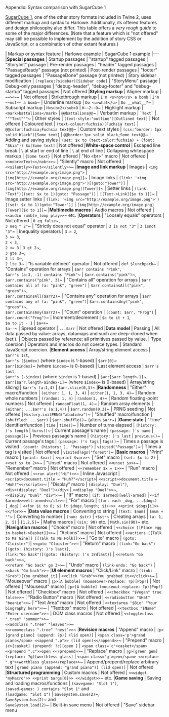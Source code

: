 Appendix: Syntax comparison with SugarCube 1

[SugarCube 1](http://www.motoslave.net/sugarcube/1/), one of the other story formats included in Twine 2, uses different markup and syntax to Harlowe.
Additionally, its offered features and design philosophy also differ. This table offers a *very rough guide* to some of the major differences.
(Note that a feature which is "not offered" may still be possible to implement by the addition of story CSS or JavaScript, or a combination of
other extant features.)

| Markup or syntax feature | Harlowe example | SugarCube 1 example
|---
|**Special passages**
| Startup passages | "startup" tagged passages | "StoryInit" passage
| Pre-render passages | "header" tagged passages | "PassageReady" passage (not printed)
| Post-render passages | "footer" tagged passages | "PassageDone" passage (not printed)
| Story sidebar modification | `(replace:?sidebar)[Sidebar code]` | "StoryMenu" passage
| Debug-only passages | "debug-header", "debug-footer" and "debug-startup" tagged passages | Not offered
|**Styling markup**
| Aligner markup | `==><=`~ | Not offered
| Strikethrough markup | `I'm <s>not</s> a bomb` | `I'm ~~not~~ a bomb`~
| Underline markup | `Do <u>what</u>` | `Do __what__?`~
| Subscript markup | `H<sub>2</sub>O` | `H~~2~~O`~
| Highlight markup | `<mark>battalions</mark>` | `@@battalions@@`~
| Verbatim markup | ``` `Text` ``` | `"""Text"""`~
| Other styles | `(text-style:"outline")[Outlined text]` | Not offered
| Coloured text | `(text-colour:fuchsia)[Fuchsia text]` | `@@color:fuchsia;Fuchsia text@@`~
| Custom text styles | `(css:"border: 1px solid black")[Some text]` | `@@border:1px solid black;Some text@@`~
| Adding and saving styles | `(set: $x to (text-color:fuchsia) + (font: "Skia")) $x[Some text]` | Not offered
|**White-space control**
| Escaped line break | `\` at start or end of line | `\` at end of line
| Collapsing whitespace markup | `{Some text}` | Not offered
| "No &lt;br>" macro | Not offered | `<<nobr>>Text<</nobr>>`~
| "Silently" macro | Not offered | `<<silently>>Text<</silently>>`~
|**Image and link markup**
| Images | `<img src="http://example.org/image.png">` | `[img[http://example.org/image.png]]`~
| Image links | `(link: '<img src="http://example.org/image.png">')[(goto:"Tower")]` | `[img[http://example.org/image.png][Tower]]`~
| Setter links | `(link: "Text")[(set: $x to 1)(goto: "Passage")]` | `[[Text->Link][$x to 1]]`~
| Image setter links | `(link: '<img src="http://example.org/image.png">')[(set: $x to 1)(goto:"Tower")]` | `[img[http://example.org/image.png][Tower][$x to 1]]`~
|**Multimedia macros**
| Audio macros | Not offered | `<<audio rumble_loop play>>`~ etc.
|**Operators**
| "Loosely equals" operators | Not offered | `0 eq false`~,<br>`3 neq " 2"`~
| "Strictly does not equal" operator | `3 is not "3"` | `3 isnot "3"`~
| Inequality operators | `3 > 2`,<br>`3 >= 3`,<br>`2 < 3`,<br>`2 <= 3` | `3 gt 2`~,<br>`3 gte 3`~,<br>`2 lt 3`~,<br>`2 lte 3`~
| "Is variable defined" operator | Not offered | `def $lunchpack`~
| "Contains" operation for arrays | `$arr contains "Pink"`,<br>`$arr's (a:3, -1) contains "Pink"`~ | `$arr.contains("pink")`~,<br>`$arr.contains("pink", 3)`~
| "Contains all" operation for arrays | `$arr contains all of (a: "pink", "green")` | `$arr.containsAll("pink", "green")`~,<br>`$arr.containsAll($arr2)`~
| "Contains any" operation for arrays | `$arr contains any of (a: "pink", "green")`| `$arr.containsAny("pink", "green")`~,<br>`$arr.containsAny($arr2)`~
| "Count" operation | `(count: $arr, "Frog")` | `$arr.count("Frog")`~
| Increment/decrement | `$a to it + 1`,<br>`$a to it - 1` | `$a++`~<br>`$a--`~
| Spread operator | `...$arr` | Not offered
|**Data model**
| Passing | All data passed by value: arrays, datamaps and such are deep-cloned when (set:). | Objects passed by reference; all primitives passed by value.
| Type coercion | Operators and macros do not coerce types. | Standard JavaScript coercion.
|**Element access**
| Array/string element access | `$arr's 1st`,<br>`$arr's ($index)` (where `$index` is 1-based) | `$arr[0]`~<br>`$arr[$index]`~ (where `$index`~ is 0-based)
| Last element access | `$arr's last`,<br>`$arr's (-$index)` (where `$index` is 1-based) | `$arr[$arr.length-1]`~,<br>`$arr[$arr.length-$index-1]`~ (where `$index`~ is 0-based)
| Array/string slicing | `$arr's (a:1,4)` | `$arr.slice(0,3)`~
|**Randomness**
| "Either" macro/function | `(either: 1, 1, 3, 4)` | `either(1, 1, 3, 4)`~
| Random whole numbers | `(random: 1, 4)` | `random(1, 4)`~
| Random floating-point numbers | Not offered | `randomFloat(1, 4)`~
| Random array elements | `(either: ...$arr's (a:1,4))` | `$arr.random(0,3)`~
| PRNG seeding | Not offered | `History.initPRNG("abadidea")`~
| "Shuffled" macro/function | `(shuffled: ...$arr)` | `$arr.shuffle()`~ (alters `$arr`~)
|**Game state**
| "Time" identifier/function | `time` | `time()`~
| Number of turns elapsed | `(history: )'s length` | `turns()`~
| Current passage's name | `(passage: )'s name` | `passage()`~
| Previous passage's name | `(history: )'s last` | `previous()`~
| Current passage's tags | `(passage: )'s tags` | `tags()`~
| Times a passage is visited | `(count: (history: ), "Passage")` | `visited("Passage")`~
| Times a tag is visited | Not offered | `visitedTags("forest")`~
|**Basic macros**
| "Print" macro | `(print: $var)` | `<<print $var>>`~
| "Set" macro | `(set: $x to 2)` | `<<set $x to 2>>`~
| "Unset" macro | Not offered | `<<unset $x>>`~
| "Remember" macro | Not offered | `<<remember $x = 1>>`~
| "Run" macro | Not offered | `<<run alert("Hi")>>`~
| Inline Javascript | `<script>document.title = "Huh?"</script>`| `<<script>>document.title = "Huh?"<</script>>`~
| "Display" macro | `(display: "Duel")`,<br>`<div>(display: "Duel")</div>` | `<<display "Duel">>`~,<br>`<<display "Duel" "div">>`~
| "If" macro | `(if: $armed)[well-armed]` | `<<if $armed>>well-armed<</if>>`~
| "For" macro | `(for: each _dog, ...$dogs)[_dog]` | `<<for $i to 0; $i lt $dogs.length; $i++>> <<print $dogs[i]>> <</for>>`~
|**Data value macros**
| Converting to string | `(text: $num)` | `$num + ""`~
| Converting to number | `(num: $str)` | `+$str`~
| Creating arrays | `(a: 1, 2, 5)` | `[1,2,5]`~
| Maths macros | `(sin: 90)` etc. | `Math.sin(90)`~ etc.
|**Navigation macros**
| "Choice" macro | Not offered | `<<choice [[Place egg in basket->Basket]]>>`~
| "Actions" macro | Not offered | `<<actions [[Talk to Ms Gine]] [[Talk to Ms Holk]]>>`~
| "Go to" macro | `(goto: "Cloister")`| `<<goto "Cloister">>`~
| "Return" macro | `(link:"Go back")[(goto: (history: )'s last)]`,<br>`(link:"Go back")[(goto: (history: )'s 3rdlast)]` | `<<return "Go back">>`~,<br>`<<return "Go back" go 3>>`~
| "Undo" macro | `(link-undo: "Go back")` | `<<back "Go back">>`~
|**UI element macros**
| "Click/Link" macro | `(link: "Grab")[You grabbed it]` | `<<click "Grab">>You grabbed it<</click>>`~
| "Mouseover" macro | `∣p>[A bubble] (mouseover-replace: ?p)[Pop!]` | Not offered
| "Mouseout" macro | `∣p>[A bubble] (mouseout-replace: ?p)[Pop!]` | Not offered
| "Checkbox" macro | Not offered | `<<checkbox "$Vegan" true false>>`~
| "Radio Button" macro | Not offered | `<<radiobutton "$Hat" "beanie">>`~
| "Text Area" macro | Not offered | `<<textarea "$Bio" "Your biography here">>`~
| "Textbox" macro | Not offered | `<<textbox "$Name" "Enter username">>`~
| DOM class macros | Not offered | `<<toggleclass ".tree" "summer">>`~<br>`<<addclass ".tree" "leaves">>`~<br>`<<removeclass ".tree" "nest">>`~
|**Revision macros**
| "Append" macro | `∣p>[grand piano] (append: ?p)[ (lid open)]` | `<span class='p'>grand piano</span> <<append ".p">> (lid open)<</append>>`~
| "Prepend" macro | `∣c>[casket] (prepend: ?c)[open ]` | `<span class='c'>casket</span> <<prepend ".c">>open <</prepend>>`~
| "Replace" macro | `∣g>[green gem] (replace: ?g)[worthless glass]` | `<span class='g'>gem</span> <<replace ".g">>worthless glass<</replace>>`~
| Append/prepend/replace arbitrary text | `grand piano (append: "grand piano")[ (lid open)]` | Not offered
|**Structured programming**
| Custom macros | Not offered | `<<widget "myMacro">> <<print $args[0]>> <</widget>>`~ etc.
|**Game saving**
| Saving and loading macros/functions | `(savegame: "Slot 1")`,<br>`(saved-games: ) contains "Slot 1"` and<br>`(loadgame: "Slot 1")` | `SaveSystem.save(2)`~,<br>`SaveSystem.has(2)`~ and<br>`SaveSystem.load(2)`~
| Built-in save menu | Not offered | "Save" sidebar menu
